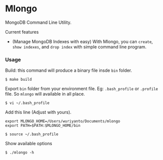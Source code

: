 # Mlongo

MongoDB Command Line Utility.

Current features

- (Manage MongoDB Indexes with easy) With Mlongo, you can `create`, `show indexes`, and `drop index` with simple command line program.

### Usage

Build: this command will produce a binary file insde `bin` folder.
```shell
$ make build
```
Export `bin` folder from your environment file. Eg: `.bash_profile` or `.profile` file. So `mlongo` will available in all place.

```shell
$ vi ~/.bash_profile
```

Add this line (Adjust with yours).
```
export MLONGO_HOME=/Users/wuriyanto/Documents/mlongo
export PATH=$PATH:$MLONGO_HOME/bin
```

```shell
$ source ~/.bash_profile
```

Show available options
```shell
$ ./mlongo -h
```
